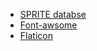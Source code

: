 * [SPRITE databse](http://spritedatabase.net/)
* [Font-awsome](http://fortawesome.github.io/Font-Awesome/)
* [Flaticon](http://www.flaticon.com/packs/font-awesome)
